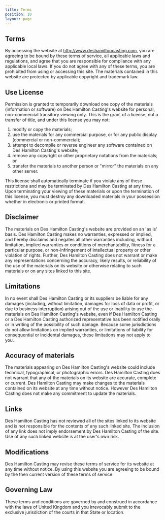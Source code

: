 ```yaml
---
title: Terms
position: 10
layout: page
---
```


## Terms

By accessing the website at http://www.deshamiltoncasting.com, you are agreeing to be bound by these terms of service, all applicable laws and regulations, and agree that you are responsible for compliance with any applicable local laws. If you do not agree with any of these terms, you are prohibited from using or accessing this site. The materials contained in this website are protected by applicable copyright and trademark law.

## Use License

Permission is granted to temporarily download one copy of the materials (information or software) on Des Hamilton Casting's website for personal, non-commercial transitory viewing only. This is the grant of a license, not a transfer of title, and under this license you may not:

1. modify or copy the materials;
2. use the materials for any commercial purpose, or for any public display (commercial or non-commercial);
3. attempt to decompile or reverse engineer any software contained on Des Hamilton Casting's website;
4. remove any copyright or other proprietary notations from the materials; or
5. transfer the materials to another person or "mirror" the materials on any other server.

This license shall automatically terminate if you violate any of these restrictions and may be terminated by Des Hamilton Casting at any time. Upon terminating your viewing of these materials or upon the termination of this license, you must destroy any downloaded materials in your possession whether in electronic or printed format.

## Disclaimer

The materials on Des Hamilton Casting's website are provided on an 'as is' basis. Des Hamilton Casting makes no warranties, expressed or implied, and hereby disclaims and negates all other warranties including, without limitation, implied warranties or conditions of merchantability, fitness for a particular purpose, or non-infringement of intellectual property or other violation of rights.
Further, Des Hamilton Casting does not warrant or make any representations concerning the accuracy, likely results, or reliability of the use of the materials on its website or otherwise relating to such materials or on any sites linked to this site.

## Limitations

In no event shall Des Hamilton Casting or its suppliers be liable for any damages (including, without limitation, damages for loss of data or profit, or due to business interruption) arising out of the use or inability to use the materials on Des Hamilton Casting's website, even if Des Hamilton Casting or a Des Hamilton Casting authorized representative has been notified orally or in writing of the possibility of such damage. Because some jurisdictions do not allow limitations on implied warranties, or limitations of liability for consequential or incidental damages, these limitations may not apply to you.

## Accuracy of materials

The materials appearing on Des Hamilton Casting's website could include technical, typographical, or photographic errors. Des Hamilton Casting does not warrant that any of the materials on its website are accurate, complete or current. Des Hamilton Casting may make changes to the materials contained on its website at any time without notice. However Des Hamilton Casting does not make any commitment to update the materials.

## Links

Des Hamilton Casting has not reviewed all of the sites linked to its website and is not responsible for the contents of any such linked site. The inclusion of any link does not imply endorsement by Des Hamilton Casting of the site. Use of any such linked website is at the user's own risk.

## Modifications

Des Hamilton Casting may revise these terms of service for its website at any time without notice. By using this website you are agreeing to be bound by the then current version of these terms of service.

## Governing Law

These terms and conditions are governed by and construed in accordance with the laws of United Kingdom and you irrevocably submit to the exclusive jurisdiction of the courts in that State or location.